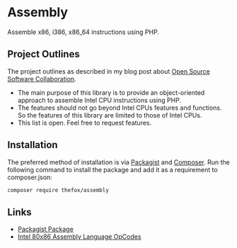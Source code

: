 # Assembly

Assemble x86, i386, x86_64 instructions using PHP.

## Project Outlines

The project outlines as described in my blog post about [Open Source Software Collaboration](https://blog.fox21.at/2019/02/21/open-source-software-collaboration.html).

- The main purpose of this library is to provide an object-oriented approach to assemble Intel CPU instructions using PHP.
- The features should not go beyond Intel CPUs features and functions. So the features of this library are limited to those of Intel CPUs.
- This list is open. Feel free to request features.

## Installation

The preferred method of installation is via [Packagist](https://packagist.org/packages/thefox/assembly) and [Composer](https://getcomposer.org/). Run the following command to install the package and add it as a requirement to composer.json:

```bash
composer require thefox/assembly
```

## Links

- [Packagist Package](https://packagist.org/packages/thefox/assembly)
- [Intel 80x86 Assembly Language OpCodes](http://www.mathemainzel.info/files/x86asmref.html)
